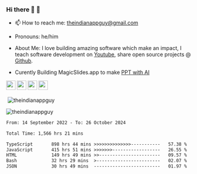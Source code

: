 ### Hi there 👋 🙂

- 📫 How to reach me: theindianappguy@gmail.com

- Pronouns: he/him

- About Me: I love building amazing software which make an impact, I teach software development on [Youtube](https://www.youtube.com/SanskarTiwari), share open source projects @ [Github](https://github.com/theindianappguy).
- Curently Building MagicSlides.app to make [PPT with AI](https://www.magicslides.app)

<p><a href="https://www.twitter.com/indianappguy"><img src="https://img.shields.io/badge/twitter-%231DA1F2.svg?&style=for-the-badge&logo=twitter&logoColor=white" height=25></a> <a href="https://www.linkedin.com/in/lamsanskar/"><img src="https://img.shields.io/badge/linkedin-%230077B5.svg?&style=for-the-badge&logo=linkedin&logoColor=white" height=25></a> <a href="https://www.instagram.com/sanskar.dev/"><img src="https://img.shields.io/badge/instagram-%23E4405F.svg?&style=for-the-badge&logo=instagram&logoColor=white" height=25></a> <a href="https://medium.com/@indianappguy"><img src="https://img.shields.io/badge/medium-%2312100E.svg?&style=for-the-badge&logo=medium&logoColor=white" height=25></a> </p>

<p>&nbsp;<img align="center" src="https://github-readme-stats.vercel.app/api?username=theindianappguy&show_icons=true&locale=en" alt="theindianappguy" /></p>

<p><img align="center" src="https://github-readme-streak-stats.herokuapp.com/?user=theindianappguy&" alt="theindianappguy" /></p>

<!--START_SECTION:waka-->

```txt
From: 14 September 2022 - To: 26 October 2024

Total Time: 1,566 hrs 21 mins

TypeScript       898 hrs 44 mins >>>>>>>>>>>>>>-----------   57.38 %
JavaScript       415 hrs 51 mins >>>>>>>------------------   26.55 %
HTML             149 hrs 49 mins >>-----------------------   09.57 %
Bash             32 hrs 29 mins  >------------------------   02.07 %
JSON             30 hrs 49 mins  -------------------------   01.97 %
```

<!--END_SECTION:waka-->
